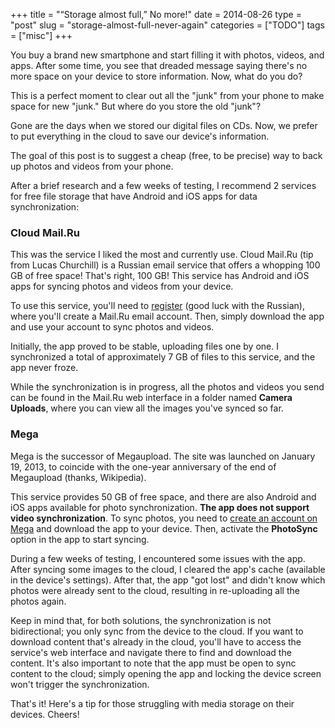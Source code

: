 +++
title = "“Storage almost full,” No more!"
date = 2014-08-26
type = "post"
slug = "storage-almost-full-never-again"
categories = ["TODO"]
tags = ["misc"]
+++

<p class="intro"><span class="dropcap">Y</span>ou buy a brand new smartphone and start filling it with photos, videos, and apps. After some time, you see that dreaded message saying there's no more space on your device to store information. Now, what do you do?</p>

This is a perfect moment to clear out all the "junk" from your phone to make space for new "junk." But where do you store the old "junk"?

Gone are the days when we stored our digital files on CDs. Now, we prefer to put everything in the cloud to save our device's information.

The goal of this post is to suggest a cheap (free, to be precise) way to back up photos and videos from your phone.

After a brief research and a few weeks of testing, I recommend 2 services for free file storage that have Android and iOS apps for data synchronization:

### Cloud Mail.Ru

This was the service I liked the most and currently use. Cloud Mail.Ru (tip from Lucas Churchill) is a Russian email service that offers a whopping 100 GB of free space! That's right, 100 GB! This service has Android and iOS apps for syncing photos and videos from your device.

To use this service, you'll need to [register][registration-mailru] (good luck with the Russian), where you'll create a Mail.Ru email account. Then, simply download the app and use your account to sync photos and videos.

Initially, the app proved to be stable, uploading files one by one. I synchronized a total of approximately 7 GB of files to this service, and the app never froze.

While the synchronization is in progress, all the photos and videos you send can be found in the Mail.Ru web interface in a folder named **Camera Uploads**, where you can view all the images you've synced so far.

### Mega

Mega is the successor of Megaupload. The site was launched on January 19, 2013, to coincide with the one-year anniversary of the end of Megaupload (thanks, Wikipedia).

This service provides 50 GB of free space, and there are also Android and iOS apps available for photo synchronization. **The app does not support video synchronization**. To sync photos, you need to [create an account on Mega][registration-mega] and download the app to your device. Then, activate the **PhotoSync** option in the app to start syncing.

During a few weeks of testing, I encountered some issues with the app. After syncing some images to the cloud, I cleared the app's cache (available in the device's settings). After that, the app "got lost" and didn't know which photos were already sent to the cloud, resulting in re-uploading all the photos again.

Keep in mind that, for both solutions, the synchronization is not bidirectional; you only sync from the device to the cloud. If you want to download content that's already in the cloud, you'll have to access the service's web interface and navigate there to find and download the content. It's also important to note that the app must be open to sync content to the cloud; simply opening the app and locking the device screen won't trigger the synchronization.

That's it! Here's a tip for those struggling with media storage on their devices. Cheers!

[registration-mailru]: https://account.mail.ru/signup
[registration-mega]:   https://mega.nz/register